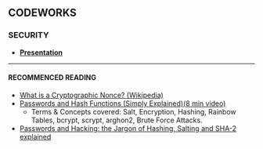 ## CODEWORKS 

### SECURITY

- [**Presentation**](https://kostasx.github.io/EventLoop/Education/Codeworks/presentations/security/)
---

#### RECOMMENCED READING 

- [What is a Cryptographic Nonce? (Wikipedia)](https://en.wikipedia.org/wiki/Cryptographic_nonce?oldformat=true)
- [Passwords and Hash Functions (Simply Explained)(8 min video)](https://www.youtube.com/watch?v=cczlpiiu42M)
    - Terms & Concepts covered: Salt, Encryption, Hashing, Rainbow Tables, bcrypt, scrypt, arghon2, Brute Force Attacks.
- [Passwords and Hacking: the Jargon of Hashing, Salting and SHA-2 explained](https://www.theguardian.com/technology/2016/dec/15/passwords-hacking-hashing-salting-sha-2)
